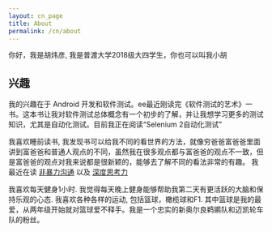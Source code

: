 ```yaml
---
layout: cn_page
title: About
permalink: /cn/about
---
```


你好，我是胡炜彦, 我是普渡大学2018级大四学生，你也可以叫我小胡

## 兴趣

我的兴趣在于 Android 开发和软件测试。ee最近刚读完《软件测试的艺术》一书。这本书让我对软件测试总体概念有一个初步的了解，并让我想学习更多的测试知识，尤其是自动化测试。目前我正在阅读“Selenium 2自动化测试”

我喜欢睡前读书, 我发现书可以给我不同的看世界的方法，就像穷爸爸富爸爸里面讲到富爸爸和普通人观点的不同，虽然我在很多观点都与富爸爸的观点不一致，但是富爸爸的观点对我来说都是很新颖的，能够去了解不同的看法非常的有趣。 我最近在读 [非暴力沟通](https://baike.baidu.com/item/%E9%9D%9E%E6%9A%B4%E5%8A%9B%E6%B2%9F%E9%80%9A/3473506) 以及 [深度思考力](https://book.douban.com/subject/27102650/)

我喜欢每天健身1小时. 我觉得每天晚上健身能够帮助我第二天有更活跃的大脑和保持乐观的心态. 我喜欢各种各样的运动, 包括篮球，橄榄球和F1. 其中篮球是我的最爱，从两年级开始就对篮球爱不释手。我是一个忠实的新奥尔良鹈鹕队和迈凯轮车队的粉丝。

